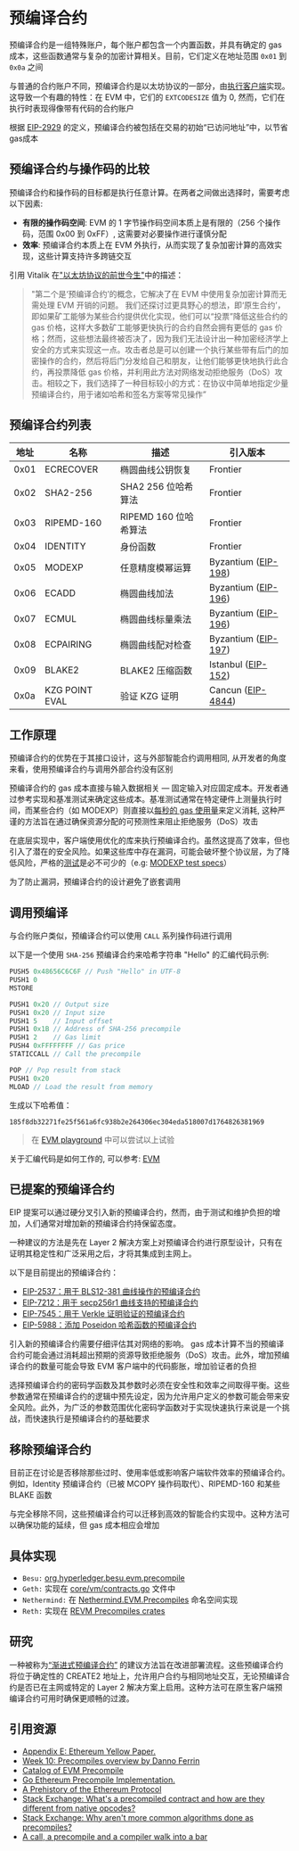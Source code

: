 # 预编译合约
预编译合约是一组特殊账户，每个账户都包含一个内置函数，并具有确定的 gas 成本，这些函数通常与复杂的加密计算相关。目前，它们定义在地址范围 `0x01` 到 `0x0a` 之间

与普通的合约账户不同，预编译合约是以太坊协议的一部分，由[执行客户端](https://epf.wiki/#/wiki/EL/el-clients)实现。这导致一个有趣的特性：在 EVM 中，它们的 `EXTCODESIZE` 值为 0, 然而，它们在执行时表现得像带有代码的合约账户

根据 [EIP-2929](https://eips.ethereum.org/EIPS/eip-2929) 的定义，预编译合约被包括在交易的初始“已访问地址”中，以节省gas成本

## 预编译合约与操作码的比较

预编译合约和操作码的目标都是执行任意计算。在两者之间做出选择时，需要考虑以下因素:
- **有限的操作码空间**: EVM 的 1 字节操作码空间本质上是有限的（256 个操作码，范围 0x00 到 0xFF）, 这需要对必要操作进行谨慎分配
- **效率**: 预编译合约本质上在 EVM 外执行，从而实现了复杂加密计算的高效实现，这些计算支持许多跨链交互

引用 Vitalik 在["以太坊协议的前世今生"](https://vitalik.eth.limo/general/2017/09/14/prehistory.html)中的描述：
> "第二个是‘预编译合约’的概念，它解决了在 EVM 中使用复杂加密计算而无需处理 EVM 开销的问题。
> 我们还探讨过更具野心的想法，即‘原生合约’，即如果矿工能够为某些合约提供优化实现，他们可以“投票”降低这些合约的 gas 价格，这样大多数矿工能够更快执行的合约自然会拥有更低的 gas 价格；然而，这些想法最终被否决了，因为我们无法设计出一种加密经济学上安全的方式来实现这一点。攻击者总是可以创建一个执行某些带有后门的加密操作的合约，然后将后门分发给自己和朋友，让他们能够更快地执行此合约，再投票降低 gas 价格，并利用此方法对网络发动拒绝服务（DoS）攻击。相较之下，我们选择了一种目标较小的方式：在协议中简单地指定少量预编译合约，用于诸如哈希和签名方案等常见操作”

## 预编译合约列表
| 地址     | 名称             | 描述                                              | 引入版本     |
|---------|------------------|--------------------------------------------------|-------------|
| 0x01    | ECRECOVER        | 椭圆曲线公钥恢复                                 | Frontier    |
| 0x02    | SHA2-256         | SHA2 256 位哈希算法                              | Frontier    |
| 0x03    | RIPEMD-160       | RIPEMD 160 位哈希算法                            | Frontier    |
| 0x04    | IDENTITY         | 身份函数                                         | Frontier    |
| 0x05    | MODEXP           | 任意精度模幂运算                                 | Byzantium ([EIP-198](https://eips.ethereum.org/EIPS/eip-198))   |
| 0x06    | ECADD            | 椭圆曲线加法                                     | Byzantium ([EIP-196](https://eips.ethereum.org/EIPS/eip-196))  |
| 0x07    | ECMUL            | 椭圆曲线标量乘法                                 | Byzantium ([EIP-196](https://eips.ethereum.org/EIPS/eip-196))    |
| 0x08    | ECPAIRING        | 椭圆曲线配对检查                                 | Byzantium ([EIP-197](https://eips.ethereum.org/EIPS/eip-197))   |
| 0x09    | BLAKE2           | BLAKE2 压缩函数                                  | Istanbul ([EIP-152](https://eips.ethereum.org/EIPS/eip-152))    |
| 0x0a    | KZG POINT EVAL   | 验证 KZG 证明                                    | Cancun  ([EIP-4844](https://eips.ethereum.org/EIPS/eip-4844))     |

## 工作原理
预编译合约的优势在于其接口设计，这与外部智能合约调用相同, 从开发者的角度来看，使用预编译合约与调用外部合约没有区别

预编译合约的 gas 成本直接与输入数据相关 — 固定输入对应固定成本。开发者通过参考实现和基准测试来确定这些成本。基准测试通常在特定硬件上测量执行时间，而某些合约（如 MODEXP）则直接以[每秒的 gas 使用量](https://eips.ethereum.org/EIPS/eip-2565#1-modify-computational-complexity-formula-to-better-reflect-the-computational-complexity)来定义消耗, 这种严谨的方法旨在通过确保资源分配的可预测性来阻止拒绝服务（DoS）攻击

在底层实现中，客户端使用优化的库来执行预编译合约。虽然这提高了效率，但也引入了潜在的安全风险。如果这些库中存在漏洞，可能会破坏整个协议层，为了降低风险，严格的[测试](https://epf.wiki/#/wiki/testing/overview)是必不可少的（e.g: [MODEXP test specs](https://github.com/ethereum/execution-spec-tests/tree/main/tests/byzantium/eip198_modexp_precompile)）

为了防止漏洞，预编译合约的设计避免了嵌套调用

## 调用预编译
与合约账户类似，预编译合约可以使用 `CALL` 系列操作码进行调用

以下是一个使用 `SHA-256` 预编译合约来哈希字符串 "Hello" 的汇编代码示例:
```js
PUSH5 0x48656C6C6F // Push "Hello" in UTF-8
PUSH1 0
MSTORE

PUSH1 0x20 // Output size
PUSH1 0x20 // Input size
PUSH1 5    // Input offset
PUSH1 0x1B // Address of SHA-256 precompile
PUSH1 2    // Gas limit
PUSH4 0xFFFFFFFF // Gas price
STATICCALL // Call the precompile

POP // Pop result from stack
PUSH1 0x20
MLOAD // Load the result from memory
```

生成以下哈希值：
```
185f8db32271fe25f561a6fc938b2e264306ec304eda518007d1764826381969
```

> 在 [EVM playground](https://www.evm.codes/playground?fork=cancun&unit=Wei&codeType=Mnemonic&code=%27~FirsKplaceqparameters%20inYZ5948656C6C6FjHello%20in%20UTF-8w0vMSTOREvv~Call%20SHA-256%20precompilJ%7BV02%7DNSizeNW5QSizewV1BQW2jaddressZ49FFFFFFFFjgasvbPOPjPop_ofqb~LOAD_fromYGo%20stackXvMLOAD%27~%2F%2F%20wZ1%20v%5CnqGhJj%20~bSTATICCALLvv_qresulKZvPUSHY%20memoryXwV20WOffsetwV0xQjargsNXjretKt%20Je%20G%20t9%20V%019GJKNQVWXYZ_bjqvw~_) 中可以尝试以上试验

关于汇编代码是如何工作的, 可以参考: [EVM](./evm.md)

## 已提案的预编译合约
EIP 提案可以通过硬分叉引入新的预编译合约，然而，由于测试和维护负担的增加，人们通常对增加新的预编译合约持保留态度。

一种建议的方法是先在 Layer 2 解决方案上对预编译合约进行原型设计，只有在证明其稳定性和广泛采用之后，才将其集成到主网上。

以下是目前提出的预编译合约：
- [EIP-2537：用于 BLS12-381 曲线操作的预编译合约](https://eips.ethereum.org/EIPS/eip-2537)
- [EIP-7212：用于 secp256r1 曲线支持的预编译合约](https://eips.ethereum.org/EIPS/eip-7212)
- [EIP-7545：用于 Verkle 证明验证的预编译合约](https://eips.ethereum.org/EIPS/eip-7545)
- [EIP-5988：添加 Poseidon 哈希函数的预编译合约](https://eips.ethereum.org/EIPS/eip-5988)

引入新的预编译合约需要仔细评估其对网络的影响。 gas 成本计算不当的预编译合约可能会通过消耗超出预期的资源导致拒绝服务（DoS）攻击。此外，增加预编译合约的数量可能会导致 EVM 客户端中的代码膨胀，增加验证者的负担

选择预编译合约的密码学函数及其参数时必须在安全性和效率之间取得平衡。这些参数通常在预编译合约的逻辑中预先设定，因为允许用户定义的参数可能会带来安全风险。此外，为广泛的参数范围优化密码学函数对于实现快速执行来说是一个挑战，而快速执行是预编译合约的基础要求

## 移除预编译合约
目前正在讨论是否移除那些过时、使用率低或影响客户端软件效率的预编译合约。例如，Identity 预编译合约（已被 MCOPY 操作码取代）、RIPEMD-160 和某些 BLAKE 函数

与完全移除不同，这些预编译合约可以迁移到高效的智能合约实现中。这种方法可以确保功能的延续，但 gas 成本相应会增加

## 具体实现
- `Besu:` [org.hyperledger.besu.evm.precompile](https://github.com/hyperledger/besu/tree/3d5f45c35ffce4b5173b2ce5972827f9634317d6/evm/src/main/java/org/hyperledger/besu/evm/precompile)
- `Geth:` 实现在 [core/vm/contracts.go](https://github.com/ethereum/go-ethereum/blob/b2b0e1da8cac279bf0466885d1abdc5d93402f41/core/vm/contracts.go) 文件中
- `Nethermind:` 在 [Nethermind.EVM.Precompiles](https://github.com/NethermindEth/nethermind/tree/f3edf2503d2637a37f8b509924e10f88491ddd6e/src/Nethermind/Nethermind.Evm/Precompiles) 命名空间实现
- `Reth:` 实现在 [REVM Precompiles crates](https://github.com/bluealloy/revm/tree/1ca3d39f6a9e9778f8eb0fcb74fe529345a531b4/crates/precompile/src)

## 研究
一种被称为[“渐进式预编译合约”](https://ethereum-magicians.org/t/eip-proposal-create2-contract-factory-precompile-for-deployment-at-consistent-addresses-across-networks/6083/26) 的建议方法旨在改进部署流程。这些预编译合约将位于确定性的 CREATE2 地址上，允许用户合约与相同地址交互，无论预编译合约是否已在主网或特定的 Layer 2 解决方案上启用。这种方法可在原生客户端预编译合约可用时确保更顺畅的过渡。

## 引用资源
- [Appendix E: Ethereum Yellow Paper.](https://ethereum.github.io/yellowpaper/paper.pdf)
- [Week 10: Precompiles overview by Danno Ferrin](/eps/week10-dev.md)
- [Catalog of EVM Precompile](https://github.com/shemnon/precompiles/)
- [Go Ethereum Precompile Implementation.](https://github.com/ethereum/go-ethereum/blob/master/core/vm/contracts.go)
- [A Prehistory of the Ethereum Protocol](https://vitalik.eth.limo/general/2017/09/14/prehistory.html)
- [Stack Exchange: What's a precompiled contract and how are they different from native opcodes?](https://ethereum.stackexchange.com/questions/440/whats-a-precompiled-contract-and-how-are-they-different-from-native-opcodes)
- [Stack Exchange: Why aren't more common algorithms done as precompiles?](https://ethereum.stackexchange.com/questions/155787/why-arent-more-common-algorithms-done-as-precompiles)
- [A call, a precompile and a compiler walk into a bar](https://blog.theredguild.org/a-call-a-precompile-and-a-compiler-walk-into-a-bar/)
